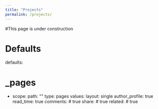 ```yaml
---
title: "Projects"
permalink: /projects/
---
```


#This page is under construction

# Defaults
defaults:
  # _pages
  - scope:
      path: ""
      type: pages
    values:
      layout: single
      author_profile: true
      read_time: true
      comments: # true
      share: # true
      related: # true